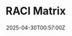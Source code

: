 ---
title: RACI Matrix
linkTitle: RACI Matrix
date: '2025-04-30T00:57:00Z'
weight: 1
description: 'RACI Matrix for X Policy Implementation outlines roles: Responsible,
  Accountable, Consulted, and Informed, with Ryan Laird as the owner and a low priority
  status.'
draft: false
ref: raci-matrix
---